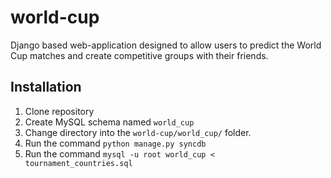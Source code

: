 world-cup
=========

Django based web-application designed to allow users to predict the World Cup matches and create competitive groups with their friends.

Installation
-------------
1. Clone repository
2. Create MySQL schema named ``world_cup``
3. Change directory into the ``world-cup/world_cup/`` folder.
4. Run the command ``python manage.py syncdb``
5. Run the command ``mysql -u root world_cup < tournament_countries.sql``
